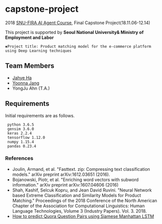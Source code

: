 # capstone-project

2018 [SNU-FIRA AI Agent Course](http://bdi.snu.ac.kr/academy/portal/index.php/ai_intro/), Final Capstone Project(18.11.06-12.14)

This project is supported by **Seoul National University& Ministry of Employment and Labor**

`✱Project title: Product matching model for the e-commerce platform using Deep Learning techniques`

## Team Members
- [Jahye Ha](https://github.com/jahyeha)
- [Yoonna Jang](https://github.com/YOONNAJANG)
- YongJu Ahn (T.A.)

## Requirements
Initial requirements are as follows.
```
 python 3.6.5
 gensim 3.6.0
 keras 2.2.4
 tensorflow 1.12.0
 numpy 1.15.4
 pandas 0.23.4
```

### References
- Joulin, Armand, et al. "Fasttext. zip: Compressing text classification models." arXiv preprint arXiv:1612.03651 (2016).
- Bojanowski, Piotr, et al. "Enriching word vectors with subword information." arXiv preprint arXiv:1607.04606 (2016)
- Shah, Kashif, Selcuk Kopru, and Jean David Ruvini. "Neural Network based Extreme Classification and Similarity Models for Product Matching." Proceedings of the 2018 Conference of the North American Chapter of the Association for Computational Linguistics: Human Language Technologies, Volume 3 (Industry Papers). Vol. 3. 2018.
- [How to predict Quora Question Pairs using Siamese Manhattan LSTM](https://medium.com/mlreview/implementing-malstm-on-kaggles-quora-question-pairs-competition-8b31b0b16a07)
